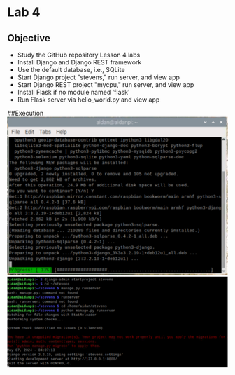 # Lab 4

## Objective
- Study the GitHub repository Lesson 4 labs
- Install Django and Django REST framework
- Use the default database, i.e., SQLite
- Start Django project "stevens," run server, and view app
- Start Django REST project "mycpu," run server, and view app
- Install Flask if no module named 'flask'
- Run Flask server via hello_world.py and view app

##Execution
![code_1](lab4_1.png)
![code_2](lab4_2.png)
